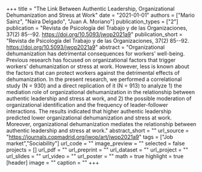 +++
title = "The Link Between Authentic Leadership, Organizational Dehumanization and Stress at Work"
date = "2021-01-01"
authors = ["Mario Sainz", "Naira Delgado", "Juan A. Moriano"]
publication_types = ["2"]
publication = "Revista de Psicología del Trabajo y de las Organizaciones, 37(2) 85--92. https://doi.org/10.5093/jwop2021a9"
publication_short = "Revista de Psicología del Trabajo y de las Organizaciones, 37(2) 85--92. https://doi.org/10.5093/jwop2021a9"
abstract = "Organizational dehumanization has detrimental consequences for workers’ well-being. Previous research has focused on organizational factors that trigger workers’ dehumanization or stress at work. However, less is known about the factors that can protect workers against the detrimental effects of dehumanization. In the present research, we performed a correlational study (N = 930) and a direct replication of it (N = 913) to analyze 1) the mediation role of organizational dehumanization in the relationship between authentic leadership and stress at work, and 2) the possible moderation of organizational identification and the frequency of leader-follower interactions. The results indicated that higher authentic leadership predicted lower organizational dehumanization and stress at work. Moreover, organizational dehumanization mediates the relationship between authentic leadership and stress at work."
abstract_short = ""
url_source = "https://journals.copmadrid.org/jwop/art/jwop2021a9"
tags = ["Job market","Sociability"]
url_code = ""
image_preview = ""
selected = false
projects = []
url_pdf = ""
url_preprint = ""
url_dataset = ""
url_project = ""
url_slides = ""
url_video = ""
url_poster = ""
math = true
highlight = true
[header]
image = ""
caption = ""
+++
